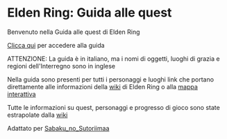 # Elden Ring: Guida alle quest

Benvenuto nella Guida alle quest di Elden Ring

[Clicca qui](https://github.com/IlSignorMaster/Elden-Ring-Guida-Alle-Quest/wiki) per accedere alla guida

ATTENZIONE: La guida è in italiano, ma i nomi di oggetti, luoghi di grazia e regioni dell'Interregno sono in inglese

Nella guida sono presenti per tutti i personaggi e luoghi link che portano direttamente alle informazioni della [wiki](https://eldenring.wiki.fextralife.com/Elden+Ring+Wiki) di Elden Ring o alla [mappa interattiva](https://eldenring.wiki.fextralife.com/Interactive+Map)

Tutte le informazioni su quest, personaggi e progresso di gioco sono state estrapolate dalla [wiki](https://eldenring.wiki.fextralife.com/Elden+Ring+Wiki)

Adattato per [Sabaku_no_Sutoriimaa](https://www.twitch.tv/sabaku_no_sutoriimaa)

